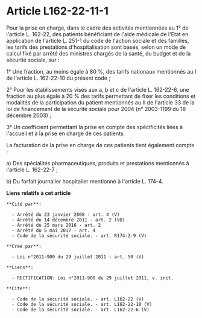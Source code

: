 # Article L162-22-11-1

Pour la prise en charge, dans le cadre des activités mentionnées au 1° de l'article L. 162-22, des patients bénéficiant de
l'aide médicale de l'Etat en application de l'article L. 251-1 du code de l'action sociale et des familles, les tarifs des
prestations d'hospitalisation sont basés, selon un mode de calcul fixé par arrêté des ministres chargés de la santé, du
budget et de la sécurité sociale, sur : 

1° Une fraction, au moins égale à 80 %, des tarifs nationaux mentionnés au I de l'article L. 162-22-10 du présent code ; 

2° Pour les établissements visés aux a, b et c de l'article L. 162-22-6, une fraction au plus égale à 20 % des tarifs
permettant de fixer les conditions et modalités de la participation du patient mentionnés au II de l'article 33 de la loi de
financement de la sécurité sociale pour 2004 (n° 2003-1199 du 18 décembre 2003) ; 

3° Un coefficient permettant la prise en compte des spécificités liées à l'accueil et à la prise en charge de ces patients. 

La facturation de la prise en charge de ces patients tient également compte : 

a) Des spécialités pharmaceutiques, produits et prestations mentionnés à l'article L. 162-22-7 ; 

b) Du forfait journalier hospitalier mentionné à l'article L. 174-4.

**Liens relatifs à cet article**

	**Cité par**:

	  - Arrêté du 23 janvier 2008 - art. 4 (V)
	  - Arrêté du 14 décembre 2011 - art. 2 (VD)
	  - Arrêté du 25 mars 2016 - art. 2
	  - Arrêté du 5 mai 2017 - art. 4
	  - Code de la sécurité sociale. - art. R174-2-9 (V)

	**Créé par**:

	  - Loi n°2011-900 du 29 juillet 2011 - art. 50 (V)

	**Liens**:

	  - RECTIFICATION: Loi n°2011-900 du 29 juillet 2011, v. init.

	**Cite**:

	  - Code de la sécurité sociale. - art. L162-22 (V)
	  - Code de la sécurité sociale. - art. L162-22-10 (V)
	  - Code de la sécurité sociale. - art. L162-22-6 (V)
